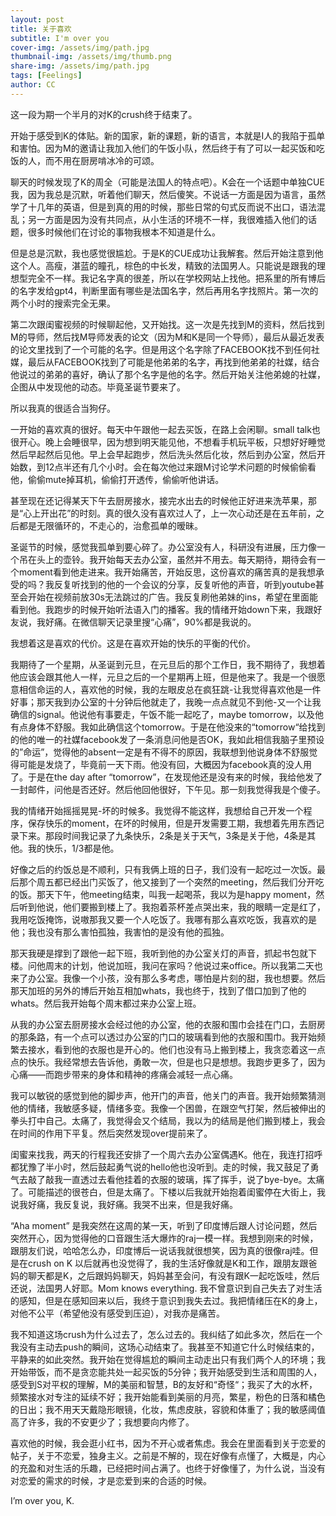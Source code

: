 ```yaml
---
layout: post
title: 关于喜欢
subtitle: I'm over you
cover-img: /assets/img/path.jpg
thumbnail-img: /assets/img/thumb.png
share-img: /assets/img/path.jpg
tags: [Feelings]
author: CC
---
```


这一段为期一个半月的对K的crush终于结束了。

开始于感受到K的体贴。新的国家，新的课题，新的语言，本就是I人的我陷于孤单和害怕。因为M的邀请让我加入他们的午饭小队，然后终于有了可以一起买饭和吃饭的人，而不用在厨房啃冰冷的可颂。

聊天的时候发现了K的周全（可能是法国人的特点吧）。K会在一个话题中单独CUE我，因为我总是沉默，听着他们聊天，然后傻笑。不说话一方面是因为语言，虽然学了十几年的英语，但是到真的用的时候，那些日常的句式反而说不出口，语法混乱；另一方面是因为没有共同点，从小生活的环境不一样，我很难插入他们的话题，很多时候他们在讨论的事物我根本不知道是什么。

但是总是沉默，我也感觉很尴尬。于是K的CUE成功让我解套。然后开始注意到他这个人。高瘦，湛蓝的瞳孔，棕色的中长发，精致的法国男人。只能说是跟我的理想型完全不一样。我记名字真的很差，所以在学校网站上找他。把系里的所有博后的名字发给gpt4，判断里面有哪些是法国名字，然后再用名字找照片。第一次的两个小时的搜索完全无果。

第二次跟闺蜜视频的时候聊起他，又开始找。这一次是先找到M的资料，然后找到M的导师，然后找M导师发表的论文（因为M和K是同一个导师），最后从最近发表的论文里找到了一个可能的名字。但是用这个名字除了FACEBOOK找不到任何社媒，最后从FACEBOOK找到了可能是他弟弟的名字，再找到他弟弟的社媒，结合他说过的弟弟的喜好，确认了那个名字是他的名字。然后开始关注他弟媳的社媒，企图从中发现他的动态。毕竟圣诞节要来了。

所以我真的很适合当狗仔。

一开始的喜欢真的很好。每天中午跟他一起去买饭，在路上会闲聊。small talk也很开心。晚上会睡很早，因为想到明天能见他，不想看手机玩平板，只想好好睡觉然后早起然后见他。早上会早起跑步，然后洗头然后化妆，然后到办公室，然后开始数，到12点半还有几个小时。会在每次他过来跟M讨论学术问题的时候偷偷看他，偷偷mute掉耳机，偷偷打开透传，偷偷听他讲话。

甚至现在还记得某天下午去厨房接水，接完水出去的时候他正好进来洗苹果，那是“心上开出花”的时刻。真的很久没有喜欢过人了，上一次心动还是在五年前，之后都是无限循环的，不走心的，治愈孤单的暧昧。

圣诞节的时候，感觉我孤单到要心碎了。办公室没有人，科研没有进展，压力像一个吊在头上的壶铃。我开始每天去办公室，虽然并不用去。每天期待，期待会有一个moment看到他走进来。我开始痛苦，开始反思，这份喜欢的痛苦真的是我想承受的吗？我反复听找到的他的一个会议的分享，反复听他的声音，听到youtube甚至会开始在视频前放30s无法跳过的广告。我反复刷他弟妹的ins，希望在里面能看到他。我跑步的时候开始听法语入门的播客。我的情绪开始down下来，我跟好友说，我好痛。在微信聊天记录里搜“心痛”，90%都是我说的。

我想着这是喜欢的代价。这是在喜欢开始的快乐的平衡的代价。

我期待了一个星期，从圣诞到元旦，在元旦后的那个工作日，我不期待了，我想着他应该会跟其他人一样，元旦之后的一个星期再上班，但是他来了。我是一个很愿意相信命运的人，喜欢他的时候，我的左眼皮总在疯狂跳-让我觉得喜欢他是一件好事；那天我到办公室的十分钟后他就走了，我晚一点点就见不到他-又一个让我确信的signal。他说他有事要走，午饭不能一起吃了，maybe tomorrow，以及他有点身体不舒服。我如此确信这个tomorrow。于是在他没来的“tomorrow“给找到的他的唯一的社媒facebook发了一条消息问他是否OK，我如此相信我脑子里预设的”命运”，觉得他的absent一定是有不得不的原因，我联想到他说身体不舒服觉得可能是发烧了，毕竟前一天下雨。他没有回，大概因为facebook真的没人用了。于是在the day after “tomorrow”，在发现他还是没有来的时候，我给他发了一封邮件，问他是否还好。然后他回他很好，下午见。那一刻我觉得我是个傻子。

我的情绪开始摇摇晃晃-坏的时候多。我觉得不能这样，我想给自己开发一个程序，保存快乐的moment，在坏的时候用，但是开发需要工期，我想着先用东西记录下来。那段时间我记录了九条快乐，2条是关于天气，3条是关于他，4条是其他。我的快乐，1/3都是他。

好像之后的约饭总是不顺利，只有我俩上班的日子，我们没有一起吃过一次饭。最后那个周五都已经出门买饭了，他又接到了一个突然的meeting，然后我们分开吃的饭。那天下午，他meeting结束，叫我一起喝茶，我以为是happy moment，然后听到他说，他们要搬到楼上了。我抱着茶杯差点哭出来，我的眼睛一定是红了，我用吃饭掩饰，说嗷那我又要一个人吃饭了。我哪有那么喜欢吃饭，我喜欢的是他；我也没有那么害怕孤独，我害怕的是没有他的孤独。

那天我硬是撑到了跟他一起下班，我听到他的办公室关灯的声音，抓起书包就下楼。问他周末的计划，他说加班，我问在家吗？他说过来office。所以我第二天也来了办公室。我像一个小孩，没有那么多考虑，哪怕是片刻的甜，我也想要。然后那天加班的另外的博后开始互相加whats，我也终于，找到了借口加到了他的whats。然后我开始每个周末都过来办公室上班。

从我的办公室去厨房接水会经过他的办公室，他的衣服和围巾会挂在门口，去厨房的那条路，有一个点可以透过办公室的门口的玻璃看到他的衣服和围巾。我开始频繁去接水，看到他的衣服也是开心的。他们也没有马上搬到楼上，我贪恋着这一点点的快乐。我经常想去告诉他，勇敢一次，但是也只是想想。我跑步更多了，因为心痛——而跑步带来的身体和精神的疼痛会减轻一点心痛。

我可以敏锐的感觉到他的脚步声，他开门的声音，他关门的声音。我开始频繁猜测他的情绪，我敏感多疑，情绪多变。我像一个困兽，在跟空气打架，然后被伸出的拳头打中自己。太痛了，我觉得会又个结局，我以为的结局是他们搬到楼上，我会在时间的作用下平复。然后突然发现over提前来了。

闺蜜来找我，两天的行程我还安排了一个周六去办公室偶遇K。他在，我连打招呼都犹豫了半小时，然后鼓起勇气说的hello他也没听到。走的时候，我又鼓足了勇气去敲了敲我一直透过去看他挂着的衣服的玻璃，挥了挥手，说了bye-bye。太痛了。可能描述的很苍白，但是太痛了。下楼以后我就开始抱着闺蜜停在大街上，我说我好痛，我反复说，我好痛。我哭不出来，但是我好痛。

“Aha moment” 是我突然在这周的某一天，听到了印度博后跟人讨论问题，然后突然开心，因为觉得他的口音跟生活大爆炸的raj一模一样。我想到刚来的时候，跟朋友们说，哈哈怎么办，印度博后一说话我就很想笑，因为真的很像raj哇。但是在crush on K 以后就再也没觉得了，我的生活好像就是K和工作，跟朋友跟爸妈的聊天都是K，之后跟妈妈聊天，妈妈甚至会问，有没有跟K一起吃饭哇，然后还说，法国男人好耶。Mom knows everything. 我不曾意识到自己失去了对生活的感知，但是在感知回来以后，我终于意识到我失去过。我把情绪压在K的身上，对他不公平（希望他没有感受到压迫），对我亦是痛苦。

我不知道这场crush为什么过去了，怎么过去的。我纠结了如此多次，然后在一个我没有主动去push的瞬间，这场心动结束了。我甚至不知道它什么时候结束的，平静来的如此突然。我开始在觉得尴尬的瞬间主动走出只有我们两个人的环境；我开始带饭，而不是贪恋能共处一起买饭的5分钟；我开始感受到生活和周围的人，感受到S对平权的理解，M的美丽和智慧，B的友好和“奇怪“；我买了大的水杯，频繁接水对专注的延续不好；我开始能看到美丽的月亮，繁星，粉色的日落和橘色的日出；我不用天天戴隐形眼镜，化妆，焦虑皮肤，容貌和体重了；我的敏感阈值高了许多，我的不安更少了；我想要向内修了。

喜欢他的时候，我会逛小红书，因为不开心或者焦虑。我会在里面看到关于恋爱的帖子，关于不恋爱，独身主义。之前是不解的，现在好像有点懂了，大概是，内心的充盈和对生活的乐趣，已经把时间占满了。也终于好像懂了，为什么说，当没有对恋爱的需求的时候，才是恋爱到来的合适的时候。

I’m over you, K.

